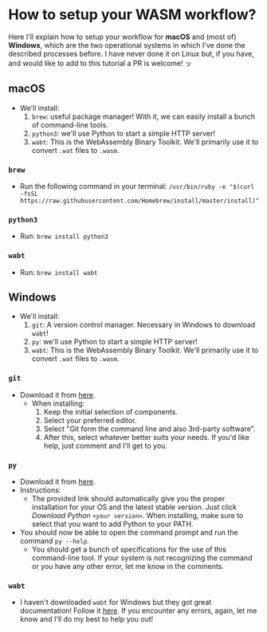 # How to setup your WASM workflow?

Here I'll explain how to setup your workflow for **macOS** and (most of) **Windows**, which are the two operational systems in which I've done the described processes before. I have never done it on Linux but, if you have, and would like to add to this tutorial a PR is welcome! ッ

## macOS

- We'll install:
    1. `brew`: useful package manager! With it, we can easily install a bunch of command-line tools.
    1. `python3`: we'll use Python to start a simple HTTP server!
    1. `wabt`: This is the WebAssembly Binary Toolkit. We'll primarily use it to convert `.wat` files to `.wasm`.

### `brew`

- Run the following command in your terminal: `/usr/bin/ruby -e "$(curl -fsSL https://raw.githubusercontent.com/Homebrew/install/master/install)"`

### `python3`

- Run: `brew install python3`

### `wabt`

- Run: `brew install wabt`

## Windows

- We'll install:
    1. `git`: A version control manager. Necessary in Windows to download `wabt`!
    1. `py`: we'll use Python to start a simple HTTP server!
    1. `wabt`: This is the WebAssembly Binary Toolkit. We'll primarily use it to convert `.wat` files to `.wasm`.

### `git`
- Download it from [here](https://git-scm.com/downloads).
    - When installing:
        1. Keep the initial selection of components.
        1. Select your preferred editor.
        1. Select "Git form the command line and also 3rd-party software".
        1. After this, select whatever better suits your needs. If you'd like help, just comment and I'll get to you.

### `py`
- Download it from [here](https://www.python.org/downloads/).
- Instructions:
    - The provided link should automatically give you the proper installation for your OS and the latest stable version. Just click *Download Python `<your version>`*. When installing, make sure to select that you want to add Python to your PATH.
- You should now be able to open the command prompt and run the command `py --help`.
    - You should get a bunch of specifications for the use of this command-line tool. If your system is not recognizing the command or you have any other error, let me know in the comments.

### `wabt`

- I haven't downloaded `wabt` for Windows but they got great documentation! Follow it [here](https://github.com/WebAssembly/wabt). If you encounter any errors, again, let me know and I'll do my best to help you out!
